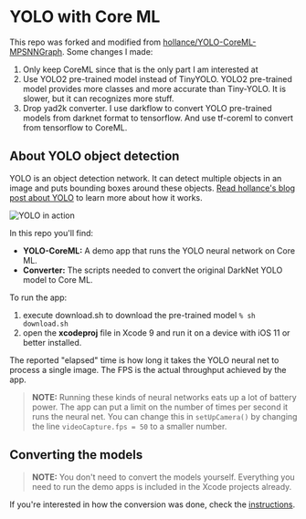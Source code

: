 # YOLO with Core ML

This repo was forked and modified from [hollance/YOLO-CoreML-MPSNNGraph](https://github.com/hollance/YOLO-CoreML-MPSNNGraph). Some changes I made: 

1. Only keep CoreML since that is the only part I am interested at
2. Use YOLO2 pre-trained model instead of TinyYOLO. YOLO2 pre-trained model provides more classes and more accurate than Tiny-YOLO. It is slower, but it can recognizes more stuff. 
3. Drop yad2k converter. I use darkflow to convert YOLO pre-trained models from darknet format to tensorflow. And use tf-coreml to convert from tensorflow to CoreML.


## About YOLO object detection

YOLO is an object detection network. It can detect multiple objects in an image and puts bounding boxes around these objects. [Read hollance's blog post about YOLO](http://machinethink.net/blog/object-detection-with-yolo/) to learn more about how it works.

![YOLO in action](YOLO.jpg)

In this repo you'll find:

- **YOLO-CoreML:** A demo app that runs the YOLO neural network on Core ML.
- **Converter:** The scripts needed to convert the original DarkNet YOLO model to Core ML.

To run the app:

1. execute download.sh to download the pre-trained model
`% sh download.sh`
2. open the **xcodeproj** file in Xcode 9 and run it on a device with iOS 11 or better installed.

The reported "elapsed" time is how long it takes the YOLO neural net to process a single image. The FPS is the actual throughput achieved by the app.

> **NOTE:** Running these kinds of neural networks eats up a lot of battery power. The app can put a limit on the number of times per second it runs the neural net. You can change this in `setUpCamera()` by changing the line `videoCapture.fps = 50` to a smaller number.

## Converting the models

> **NOTE:** You don't need to convert the models yourself. Everything you need to run the demo apps is included in the Xcode projects already. 

If you're interested in how the conversion was done, check the [instructions](Converter/).

